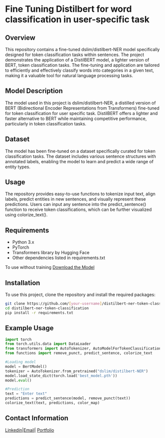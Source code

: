 # Fine Tuning Distilbert for word classification in user-specific task

## Overview 

This repository contains a fine-tuned dslim/distilbert-NER model specifically designed for token classification tasks within sentences. The project demonstrates the application of a DistilBERT model, a lighter version of BERT, token classification tasks. The fine-tuning and application are tailored to efficiently and effectively classify words into categories in a given text, making it a valuable tool for natural language processing tasks.


## Model Description

The model used in this project is dslim/distilbert-NER, a distilled version of BERT (Bidirectional Encoder Representations from Transformers) fine-tuned for token classification for user specific task. DistilBERT offers a lighter and faster alternative to BERT while maintaining competitive performance, particularly in token classification tasks.

## Dataset

The model has been fine-tuned on a dataset specifically curated for token classification tasks. The dataset includes various sentence structures with annotated labels, enabling the model to learn and predict a wide range of entity types.

## Usage

The repository provides easy-to-use functions to tokenize input text, align labels, predict entities in new sentences, and visually represent these predictions. Users can input any sentence into the predict_sentence() function to receive token classifications, which can be further visualized using colorize_text().


## Requirements
- Python 3.x
- PyTorch
- Transformers library by Hugging Face
- Other dependencies listed in requirements.txt

To use without training [Download the Model](https://drive.google.com/file/d/15bHPPHiLYpT-1iVs4bz02XWkMk9T2ler/view?usp=drive_link)

## Installation
To use this project, clone the repository and install the required packages:

```bash
git clone https://github.com/[your-username]/distilbert-ner-token-classification.git
cd distilbert-ner-token-classification
pip install -r requirements.txt
```

## Example Usage 

```python
import torch
from torch.utils.data import DataLoader
from transformers import AutoTokenizer, AutoModelForTokenClassification
from functions import remove_punct, predict_sentence, colorize_text

#Loading model
model = BertModel()
tokenizer = AutoTokenizer.from_pretrained("dslim/distilbert-NER")
model.load_state_dict(torch.load('best_model.pth'))
model.eval()

#Prediction
text = "Enter text"
predictions = predict_sentence(model, remove_punct(text))
colorize_text(text, predictions, color_map)
```

## Contact Information

[Linkedin](https://www.linkedin.com/in/bilegjargal-altangerel-6335ab25b/)|[Email](bilegjargal@uni.minerva.edu)| [Portfolio](https://obtainable-dart-e03.notion.site/Bilegjargal-Altangerel-Portfolio-f27a387c84d74f589e3cac8cce8d0d47?pvs=4) 